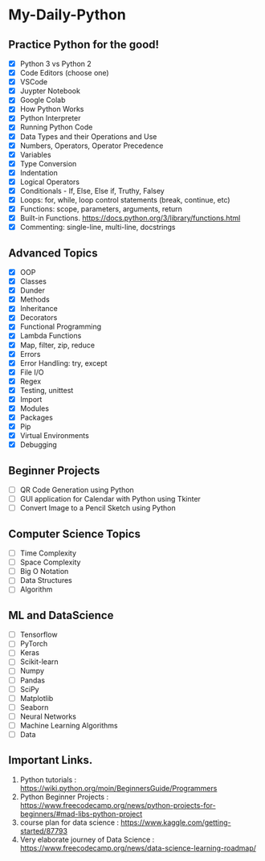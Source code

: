 # My-Daily-Python
## Practice Python for the good!
- [x] Python 3 vs Python 2
- [x] Code Editors (choose one)
- [x] VSCode
- [x] Juypter Notebook
- [x] Google Colab
- [x] How Python Works
- [x] Python Interpreter
- [x] Running Python Code
- [x] Data Types and their Operations and Use
- [x] Numbers, Operators, Operator Precedence
- [x] Variables
- [x] Type Conversion
- [x] Indentation
- [x] Logical Operators
- [x] Conditionals - If, Else, Else if, Truthy, Falsey
- [x] Loops: for, while, loop control statements (break, continue, etc)
- [x] Functions: scope, parameters, arguments, return
- [x] Built-in Functions. https://docs.python.org/3/library/functions.html
- [x] Commenting: single-line, multi-line, docstrings
## Advanced Topics
- [x] OOP
- [x] Classes
- [x] Dunder
- [x] Methods
- [x] Inheritance
- [x] Decorators
- [x] Functional Programming
- [x] Lambda Functions
- [x] Map, filter, zip, reduce
- [x] Errors
- [x] Error Handling: try, except
- [x] File I/O
- [x] Regex
- [x] Testing, unittest
- [x] Import
- [x] Modules
- [x] Packages
- [x] Pip
- [x] Virtual Environments
- [x] Debugging
## Beginner Projects
- [ ] QR Code Generation using Python
- [ ] GUI application for Calendar with Python using Tkinter
- [ ] Convert Image to a Pencil Sketch using Python
## Computer Science Topics
- [ ] Time Complexity
- [ ] Space Complexity
- [ ] Big O Notation
- [ ] Data Structures
- [ ] Algorithm
## ML and DataScience
- [ ] Tensorflow
- [ ] PyTorch
- [ ] Keras
- [ ] Scikit-learn
- [ ] Numpy
- [ ] Pandas
- [ ] SciPy
- [ ] Matplotlib
- [ ] Seaborn
- [ ] Neural Networks
- [ ] Machine Learning Algorithms
- [ ] Data

## Important Links. 
1) Python tutorials :  https://wiki.python.org/moin/BeginnersGuide/Programmers
2) Python Beginner Projects  : https://www.freecodecamp.org/news/python-projects-for-beginners/#mad-libs-python-project
3) course plan for data science : https://www.kaggle.com/getting-started/87793
4) Very elaborate journey of Data Science : https://www.freecodecamp.org/news/data-science-learning-roadmap/
